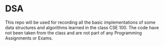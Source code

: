 # DSA

This repo will be used for recording all the basic implementations of some data structures and algorithms learned in the class CSE 100. The code have not been taken from the class and are not part of any Programming Assignments or Exams. 
